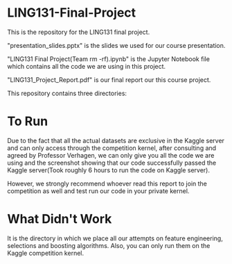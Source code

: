 # LING131-Final-Project

This is the repository for the LING131 final project.

"presentation_slides.pptx" is the slides we used for our course presentation.

"LING131 Final Project(Team rm -rf).ipynb" is the Jupyter Notebook file which contains all the code we are using in this project.

"LING131\_Project\_Report.pdf" is our final report our this course project.

This repository contains three directories:

# To Run 

Due to the fact that all the actual datasets are exclusive in the Kaggle server and can only access through the competition kernel, after consulting and agreed by Professor Verhagen, we can only give you all the code we are using and the screenshot showing that our code successfully passed the Kaggle server(Took roughly 6 hours to run the code on Kaggle server).

However, we strongly recommend whoever read this report to join the competition as well and test run our code in your private kernel.

# What Didn't Work

It is the directory in which we place all our attempts on feature engineering, selections and boosting algorithms. Also, you can only run them on the Kaggle competition kernel.



